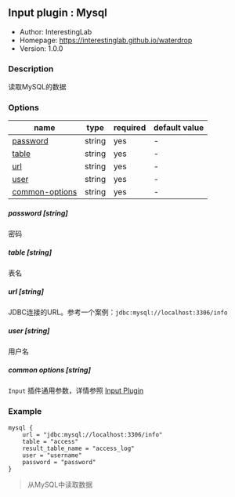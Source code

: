 ## Input plugin : Mysql

* Author: InterestingLab
* Homepage: https://interestinglab.github.io/waterdrop
* Version: 1.0.0

### Description

读取MySQL的数据

### Options

| name | type | required | default value |
| --- | --- | --- | --- |
| [password](#password-string) | string | yes | - |
| [table](#table-string) | string | yes | - |
| [url](#url-string) | string | yes | - |
| [user](#user-string) | string | yes | - |
| [common-options](#common-options-string)| string | yes | - |


##### password [string]

密码


##### table [string]

表名


##### url [string]

JDBC连接的URL。参考一个案例：`jdbc:mysql://localhost:3306/info`


##### user [string]

用户名

##### common options [string]

`Input` 插件通用参数，详情参照 [Input Plugin](/zh-cn/configuration/input-plugin)


### Example

```
mysql {
    url = "jdbc:mysql://localhost:3306/info"
    table = "access"
    result_table_name = "access_log"
    user = "username"
    password = "password"
}
```

> 从MySQL中读取数据
